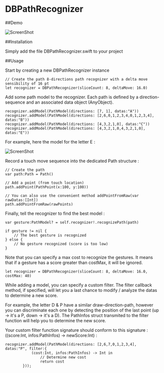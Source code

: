 DBPathRecognizer
================

##Demo

![ScreenShot](https://raw.github.com/didierbrun/DBPathRecognizer/master/Assets/screencast.gif)

##Installation

Simply add the file DBPathRecognizer.swift to your project

##Usage

Start by creating a new DBPathRecognizer instance

```
// Create the path 8-directions path recognizer with a delta move sensibility of 16 pt
let recognizer = DBPathRecognizer(sliceCount: 8, deltaMove: 16.0)
```


Add some path model to the recognizer.
Each path is defined by a direction-sequence and an associated data object (AnyObject).

```
recognizer.addModel(PathModel(directions: [7, 1], datas:"A"))
recognizer.addModel(PathModel(directions: [2,6,0,1,2,3,4,0,1,2,3,4], datas:"B"))
recognizer.addModel(PathModel(directions: [4,3,2,1,0], datas:"C"))
recognizer.addModel(PathModel(directions: [4,3,2,1,0,4,3,2,1,0], datas:"E"))
```

For example, here the model for the letter E :

![ScreenShot](https://raw.github.com/didierbrun/DBPathRecognizer/master/Assets/directions.png)

Record a touch move sequence into the dedicated Path structure :

```
// Create the path
var path:Path = Path()

// Add a point (from touch location)
path.addPoint(PathPoint(x:100, y:100)) 

// You can also use the convenient method addPointFromRaw(var rawDatas:[Int])
path.addPointFromRaw(rawPoints)
```

Finally, tell the recognizer to find the best model :

```
var gesture:PathModel? = self.recognizer!.recognizePath(path)
        
if gesture != nil {
    // The best gesture is recognized
} else {
    // No gesture recognized (score is too low)
}
```

Note that you can specify a max cost to recognize the gestures. It means that if a gesture has a score greater than costMax, it will be ignored. 

```
let recognizer = DBPathRecognizer(sliceCount: 8, deltaMove: 16.0, costMax: 40)
```

While adding a model, you can specify a custom filter. The filter callback method, if specified, will let you a last chance to modify / analyze the datas to determine a new score.

For example, the letter D & P have a similar draw-direction-path, however you can discriminate each one by detecting the position of the last point (up -> it's a P, down -> it's a D). The PathInfos struct transmited to the filter function will help you to determine the new score.

Your custom filter function signature should conform to this signature : ((score:Int, infos:PathInfos) -> newScore:Int) :

```
recognizer.addModel(PathModel(directions: [2,6,7,0,1,2,3,4], datas:"P", filter:{
            (cost:Int, infos:PathInfos) -> Int in
                // Determine new cost
                return cost
        }));
```








